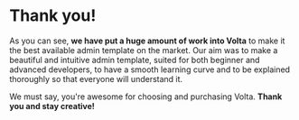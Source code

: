 # Thank you!
As you can see, __we have put a huge amount of work into Volta__ to make it the best available admin template on the market. Our aim was to make a beautiful and intuitive admin template, suited for both beginner and advanced developers, to have a smooth learning curve and to be explained thoroughly so that everyone will understand it.

We must say, you're awesome for choosing and purchasing Volta. <strong>Thank you and stay creative!</strong>
